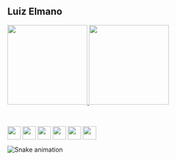 ## Luiz Elmano

<div>
  <a href="https://github.com/LELL278">
    <img height="180em" src="https://github-readme-stats.vercel.app/api?username=LELLN278&show_icons=true&theme=tokyonight&include_all_commits=true&count_private=true"/>
    <img height="180em" src="https://github-readme-stats.vercel.app/api/top-langs/?username=LELLN278&layout=compact&langs_count=16&theme=tokyonight"/>
  </a>
</div>

##

<div style="display": inline_block><br>
  <img align="center" height="30" widith="40" src="https://cdn.jsdelivr.net/gh/devicons/devicon@latest/icons/css3/css3-original.svg" />
  <img align="center" height="30" widith="40" src="https://cdn.jsdelivr.net/gh/devicons/devicon@latest/icons/html5/html5-original.svg" />
  <img align="center" height="30" widith="40" src="https://cdn.jsdelivr.net/gh/devicons/devicon@latest/icons/javascript/javascript-original.svg" />
  <img align="center" height="30" widith="40" src="https://cdn.jsdelivr.net/gh/devicons/devicon@latest/icons/react/react-original-wordmark.svg" />
  <img align="center" height="30" widith="40" src="https://cdn.jsdelivr.net/gh/devicons/devicon@latest/icons/nodejs/nodejs-original-wordmark.svg" />  
  <img align="center" height="30" widith="40" src="https://cdn.jsdelivr.net/gh/devicons/devicon@latest/icons/mongodb/mongodb-original.svg" />         
</div>

![Snake animation](https://github.com/LELLN278/LELLN278/blob/output/github-contribution-grid-snake.svg)

     
          
